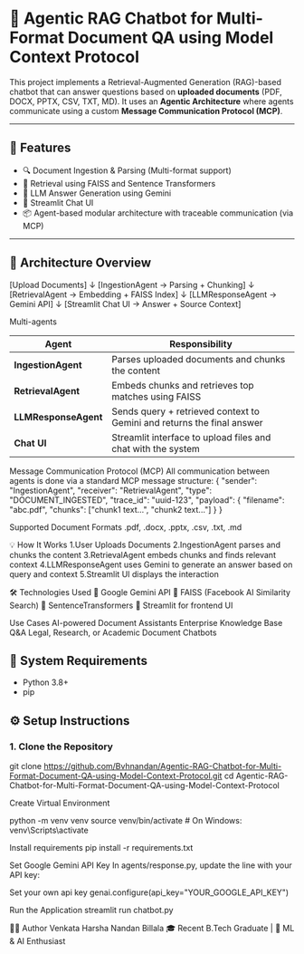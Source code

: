 # 🤖 Agentic RAG Chatbot for Multi-Format Document QA using Model Context Protocol

This project implements a Retrieval-Augmented Generation (RAG)-based chatbot that can answer questions based on **uploaded documents** (PDF, DOCX, PPTX, CSV, TXT, MD). It uses an **Agentic Architecture** where agents communicate using a custom **Message Communication Protocol (MCP)**.

---

## 🚀 Features

- 🔍 Document Ingestion & Parsing (Multi-format support)
- 🧩 Retrieval using FAISS and Sentence Transformers
- 🧠 LLM Answer Generation using Gemini
- 💬 Streamlit Chat UI
- 📦 Agent-based modular architecture with traceable communication (via MCP)

---

## 🧠 Architecture Overview
[Upload Documents] 
        ↓
[IngestionAgent → Parsing + Chunking]
        ↓
[RetrievalAgent → Embedding + FAISS Index]
        ↓
[LLMResponseAgent → Gemini API]
        ↓
[Streamlit Chat UI → Answer + Source Context]

Multi-agents

| Agent                | Responsibility                                                         |
| -------------------- | ---------------------------------------------------------------------- |
| **IngestionAgent**   | Parses uploaded documents and chunks the content                       |
| **RetrievalAgent**   | Embeds chunks and retrieves top matches using FAISS                    |
| **LLMResponseAgent** | Sends query + retrieved context to Gemini and returns the final answer |
| **Chat UI**          | Streamlit interface to upload files and chat with the system           |

Message Communication Protocol (MCP)
All communication between agents is done via a standard MCP message structure:
{
  "sender": "IngestionAgent",
  "receiver": "RetrievalAgent",
  "type": "DOCUMENT_INGESTED",
  "trace_id": "uuid-123",
  "payload": {
    "filename": "abc.pdf",
    "chunks": ["chunk1 text...", "chunk2 text..."]
  }
}

Supported Document Formats
.pdf, .docx, .pptx, .csv, .txt, .md

💡 How It Works
1.User Uploads Documents
2.IngestionAgent parses and chunks the content
3.RetrievalAgent embeds chunks and finds relevant context
4.LLMResponseAgent uses Gemini to generate an answer based on query and context
5.Streamlit UI displays the interaction

🛠 Technologies Used
🧠 Google Gemini API
🔎 FAISS (Facebook AI Similarity Search)
🧾 SentenceTransformers
🧰 Streamlit for frontend UI



Use Cases
AI-powered Document Assistants
Enterprise Knowledge Base Q&A
Legal, Research, or Academic Document Chatbots

## 🧱 System Requirements

- Python 3.8+
- pip

## ⚙️ Setup Instructions

### 1. Clone the Repository

git clone https://github.com/Bvhnandan/Agentic-RAG-Chatbot-for-Multi-Format-Document-QA-using-Model-Context-Protocol.git
cd Agentic-RAG-Chatbot-for-Multi-Format-Document-QA-using-Model-Context-Protocol

Create Virtual Environment

python -m venv venv
source venv/bin/activate     # On Windows: venv\Scripts\activate

Install requirements
pip install -r requirements.txt

Set Google Gemini API Key
In agents/response.py, update the line with your API key:

Set your own api key
genai.configure(api_key="YOUR_GOOGLE_API_KEY")

Run the Application
streamlit run chatbot.py


👨‍💻 Author
Venkata Harsha Nandan Billala
🎓 Recent B.Tech Graduate | 📁 ML & AI Enthusiast


